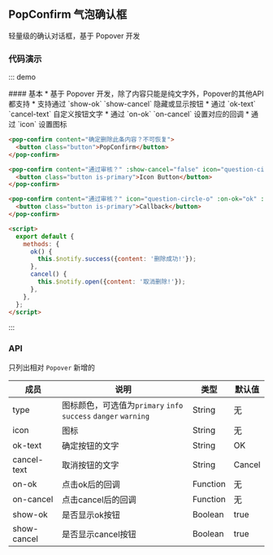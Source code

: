 ## PopConfirm 气泡确认框

轻量级的确认对话框，基于 Popover 开发

### 代码演示

::: demo
<summary>
  #### 基本
  * 基于 Popover 开发，除了内容只能是纯文字外，Popover的其他API都支持
  * 支持通过 `show-ok` `show-cancel` 隐藏或显示按钮
  * 通过 `ok-text` `cancel-text` 自定义按钮文字
  * 通过 `on-ok` `on-cancel` 设置对应的回调
  * 通过 `icon` 设置图标
</summary>

```html
<pop-confirm content="确定删除此条内容？不可恢复">
  <button class="button">PopConfirm</button>
</pop-confirm>

<pop-confirm content="通过审核？" :show-cancel="false" icon="question-circle-o">
  <button class="button is-primary">Icon Button</button>
</pop-confirm>

<pop-confirm content="通过审核？" icon="question-circle-o" :on-ok="ok" :on-cancel="cancel">
  <button class="button is-primary">Callback</button>
</pop-confirm>

<script>
  export default {
    methods: {
      ok() {
        this.$notify.success({content: '删除成功!'});
      },
      cancel() {
        this.$notify.open({content: '取消删除!'});
      },
    },
  };
</script>
```
:::

### API

只列出相对 `Popover` 新增的

| 成员        | 说明           | 类型               | 默认值       |
|------------|----------------|--------------------|--------------|
| type    | 图标颜色，可选值为`primary` `info` `success` `danger` `warning`   | String | 无    |
| icon    | 图标   | String | 无    |
| ok-text | 确定按钮的文字 | String | OK |
| cancel-text | 取消按钮的文字 | String | Cancel |
| on-ok | 点击ok后的回调 | Function | 无   |
| on-cancel | 点击cancel后的回调 | Function | 无   |
| show-ok | 是否显示ok按钮 | Boolean | true  |
| show-cancel | 是否显示cancel按钮 | Boolean | true  |


<script>
export default {
  methods: {
    ok() {
      this.$notify.success({content: '删除成功!'});
    },
    cancel() {
      this.$notify.open({content: '取消删除!'});
    },
  },
};
</script>
